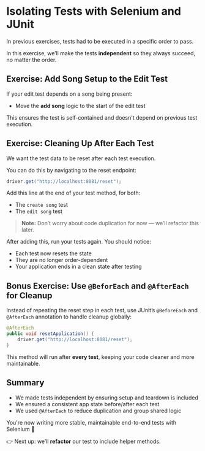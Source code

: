 # Isolating Tests with Selenium and JUnit

In previous exercises, tests had to be executed in a specific order to pass.

In this exercise, we’ll make the tests **independent** so they always succeed, no matter the order.


## Exercise: Add Song Setup to the Edit Test

If your edit test depends on a song being present:
- Move the **add song** logic to the start of the edit test

This ensures the test is self-contained and doesn't depend on previous test execution.

## Exercise: Cleaning Up After Each Test

We want the test data to be reset after each test execution.

You can do this by navigating to the reset endpoint:

```java
driver.get("http://localhost:8081/reset");
```

Add this line at the end of your test method, for both:
- The `create song` test
- The `edit song` test

> **Note:** Don’t worry about code duplication for now — we’ll refactor this later.

After adding this, run your tests again. You should notice:
- Each test now resets the state
- They are no longer order-dependent
- Your application ends in a clean state after testing

## Bonus Exercise: Use `@BeforEach` and `@AfterEach` for Cleanup

Instead of repeating the reset step in each test, use JUnit’s `@BeforeEach` and `@AfterEach` annotation to handle cleanup globally:

```java
@AfterEach
public void resetApplication() {
    driver.get("http://localhost:8081/reset");
}
```

This method will run after **every test**, keeping your code cleaner and more maintainable.


## Summary

- We made tests independent by ensuring setup and teardown is included
- We ensured a consistent app state before/after each test
- We used `@AfterEach` to reduce duplication and group shared logic

You're now writing more stable, maintainable end-to-end tests with Selenium 🚀

👉 Next up: we’ll **refactor** our test to include helper methods.